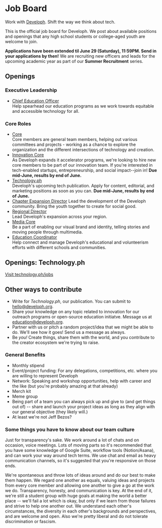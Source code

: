 # Job Board
Work with [Developh](http://developh.org). Shift the way we think about tech. 

This is the official job board for Developh. We post about available positions and openings that any high school students or college-aged youth are welcome to join.

**Applications have been extended til June 29 (Saturday), 11:59PM. Send in your applications by then!** We are recruiting new officers and leads for the upcoming academic year as part of our **Summer Recruitment** series.


## Openings

### Executive Leadership

* [Chief Education Officer](https://github.com/wedeveloph/jobs/blob/master/vpofeducation.md)  
Help spearhead our education programs as we work towards equitable and accessible technology for all.

### Core Roles

* [Core](http://github.com/wedeveloph/jobs/blob/master/core.MD)  
 Core members are general team members, helping out various committees and projects - working as a chance to explore the organization and the different intersections of technology and creation.
* [Innovation Core](http://github.com/wedeveloph/jobs/blob/master/innovationcore.md)  
As Developh expands it accelerator programs, we're looking to hire new core members to be part of our innovation team. If you're interested in tech-enabled startups, entrepreneurship, and social impact--join in! **Due mid-June, results by end of June.**
* [Technology.ph](https://github.com/wedeveloph/jobs/tree/master/technology.ph)  
Developh's upcoming tech publication. Apply for content, editorial, and marketing positions as soon as you can. **Due mid-June, results by end of June.**
* [Chapter Expansion Director](https://github.com/wedeveloph/jobs/blob/master/chapterexpansiondirector.MD)
Lead the development of the Developh community. Bring the youth together to create for social good.
* [Regional Director](https://github.com/wedeveloph/jobs/blob/master/regionaldirector.MD)  
Lead Developh's expansion across your region.
* [Media Core](https://github.com/wedeveloph/jobs/blob/master/mediacore.md)  
Be a part of enabling our visual brand and identity, telling stories and moving people through multimedia.
* [Education Coordinator](https://github.com/wedeveloph/jobs/blob/master/educationcoordinator.MD)  
Help connect and manage Developh's educational and volunteerism efforts with different schools and communities.

## Openings: Technology.ph
[Visit technology.ph/jobs](https://technology.ph/jobs)

## Other ways to contribute
* Write for *Technology.ph*, our publication. You can submit to hello@developh.org.
* Share your knowledge on any topic related to innovation for our outreach programs or open-source education initiatve. Message us at education@developh.org.
* Partner with us or pitch a random project/idea that we might be able to do. We'll see how it goes! Send us a message as always.
* Be _you!_ Create things, share them with the world, and you contribute to the creator ecosystem we're trying to raise.


### General Benefits
* Monthly stipend
* Event/project funding: For any delegations, competitions, etc. where you are willing to represent Developh
* Network: Speaking and workshop opportunities, help with career and the like (but you're probably amazing at that already)
* Merch kit
* Meme group
* Being part of a team you can always pick up and give to (and get things out of) -- share and launch your project ideas as long as they align with our general objective (they likely will.)
* At least we're not Jeff Bezos?


### Some things you have to know about our team culture
Just for transparency's sake.
We work around a lot of chats and on occasion, voice meetings. Lots of moving parts so it's recommended that you have some knowledge of Google Suite, workflow tools (Notion/Asana), and can work your way around tech terms. We use chat and email as heavy communication channels, so it's suggested that you're responsive on those ends.

We're spontaneous and throw lots of ideas around and do our best to make them happen. We regard one another as equals, valuing ideas and projects from every core member and allowing one another to give a go at the work we do. Transparency, honesty, and communication is key. At the end of it, we're still a student group with huge goals at making the world a better place -- we'll fail a lot which is okay, but only if we learn from those failures and strive to help one another out. We understand each other's circumstances, the diversity in each other's backgrounds and perspectives, and are welcome and open. Also we're pretty liberal and do not tolerate discrimination or fascism.
